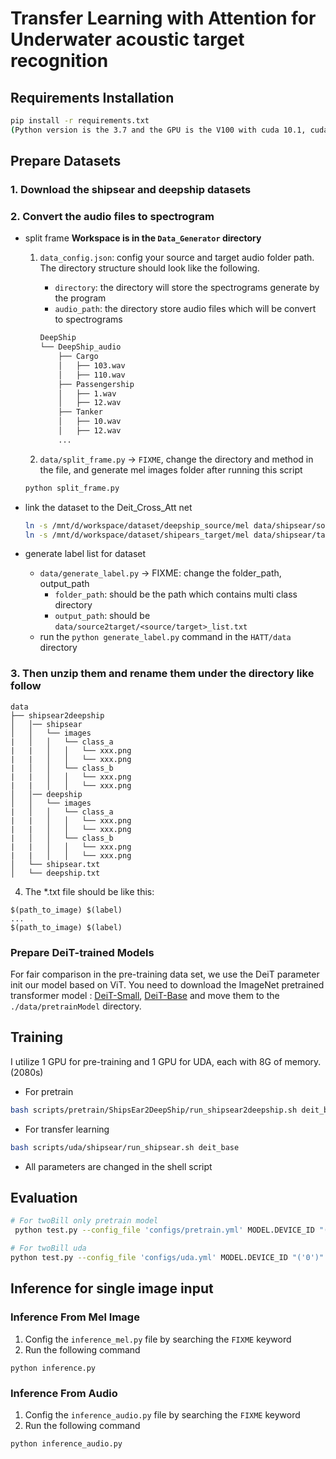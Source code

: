 # Transfer Learning with Attention for Underwater acoustic target recognition

## Requirements Installation

```bash
pip install -r requirements.txt
(Python version is the 3.7 and the GPU is the V100 with cuda 10.1, cudatoolkit 10.1)
```

## Prepare Datasets

### 1. Download the shipsear and deepship datasets

### 2. Convert the audio files to spectrogram

* split frame **Workspace is in the `Data_Generator` directory**
    1. `data_config.json`: config your source and target audio folder path. The directory structure should look like the following.
        * `directory`: the directory will store the spectrograms generate by the program
        * `audio_path`: the directory store audio files which will be convert to spectrograms

        ```bash
        DeepShip
        └── DeepShip_audio
            ├── Cargo
            │   ├── 103.wav
            │   ├── 110.wav
            ├── Passengership
            │   ├── 1.wav
            │   ├── 12.wav
            ├── Tanker
            │   ├── 10.wav
            │   ├── 12.wav
            ...
        ```

    2. `data/split_frame.py` -> `FIXME`, change the directory and method in the file, and generate mel images folder after running this script

    ```python
    python split_frame.py
    ```

* link the dataset to the Deit_Cross_Att net

    ```bash
    ln -s /mnt/d/workspace/dataset/deepship_source/mel data/shipsear/source/images
    ln -s /mnt/d/workspace/dataset/shipears_target/mel data/shipsear/target/images
    ```

* generate label list for dataset
  * `data/generate_label.py` -> FIXME: change the folder_path, output_path
    * `folder_path`: should be the path which contains multi class directory
    * `output_path`: should be  `data/source2target/<source/target>_list.txt`
  * run the `python generate_label.py` command in the `HATT/data` directory

### 3. Then unzip them and rename them under the directory like follow

```
data
├── shipsear2deepship
│   │── shipsear
│   │   └── images
|   │   │   └── class_a
|   |   │   │   └── xxx.png
|   |   │   │   └── xxx.png
|   │   │   └── class_b
|   |   │   │   └── xxx.png
|   |   │   │   └── xxx.png
│   │── deepship
│   │   └── images
|   │   │   └── class_a
|   |   │   │   └── xxx.png
|   |   │   │   └── xxx.png
|   │   │   └── class_b
|   |   │   │   └── xxx.png
|   |   │   │   └── xxx.png
│   └── shipsear.txt
│   └── deepship.txt
```

4. The *.txt file should be like this:

```
$(path_to_image) $(label)
...
$(path_to_image) $(label)
```

### Prepare DeiT-trained Models

For fair comparison in the pre-training data set, we use the DeiT parameter init our model based on ViT.
You need to download the ImageNet pretrained transformer model : [DeiT-Small](https://dl.fbaipublicfiles.com/deit/deit_small_distilled_patch16_224-649709d9.pth), [DeiT-Base](https://dl.fbaipublicfiles.com/deit/deit_base_distilled_patch16_224-df68dfff.pth) and move them to the `./data/pretrainModel` directory.

## Training

I utilize 1 GPU for pre-training and 1 GPU for UDA, each with 8G of memory.(2080s)

* For pretrain

```bash
bash scripts/pretrain/ShipsEar2DeepShip/run_shipsear2deepship.sh deit_base
```

* For transfer learning

```bash
bash scripts/uda/shipsear/run_shipsear.sh deit_base 
```

* All parameters are changed in the shell script

## Evaluation

```bash
# For twoBill only pretrain model
 python test.py --config_file 'configs/pretrain.yml' MODEL.DEVICE_ID "('0')" TEST.WEIGHT "('../logs/pretrain/deit_base/twoBill/target/transformer_best_model.pth')" DATASETS.NAMES 'Shipsear' OUTPUT_DIR '../logs/pretrain/deit_base/twoBill/target' DATASETS.ROOT_TRAIN_DIR './data/twoBill/source_list.txt' './data/twoBill/target_list.txt' DATASETS.ROOT_TEST_DIR './data/twoBill/test_list.txt'
```

```bash
# For twoBill uda
python test.py --config_file 'configs/uda.yml' MODEL.DEVICE_ID "('0')" TEST.WEIGHT "('../logs/uda/deit_base/twoBill/source2target/transformer_best_model.pth')" DATASETS.NAMES 'Shipsear' DATASETS.NAMES2 'Shipsear' OUTPUT_DIR '../logs/uda/deit_base/twoBill/source2target' DATASETS.ROOT_TRAIN_DIR './data/twoBill/source_list.txt' DATASETS.ROOT_TRAIN_DIR2 './data/twoBill/source_list.txt' DATASETS.ROOT_TEST_DIR './data/twoBill/test_list.txt' 
```

## Inference for single image input

### Inference From Mel Image

1. Config the `inference_mel.py` file by searching the `FIXME` keyword
2. Run the following command

```
python inference.py
```

### Inference From Audio

1. Config the `inference_audio.py` file by searching the `FIXME` keyword
2. Run the following command

```
python inference_audio.py
```
